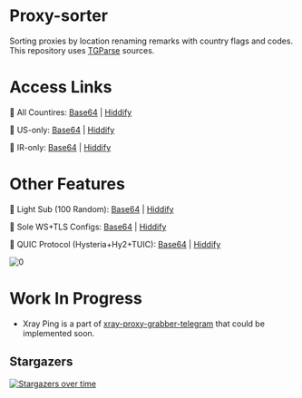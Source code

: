 # Proxy-sorter
Sorting proxies by location renaming remarks with country flags and codes. This repository uses [TGParse](https://github.com/Surfboardv2ray/TGParse) sources.

# Access Links

🧧 All Countires:  [Base64](https://raw.githubusercontent.com/Surfboardv2ray/Proxy-sorter/main/submerge/converted.txt)
                |
                [Hiddify](https://raw.githubusercontent.com/Surfboardv2ray/Proxy-sorter/main/output/converted.txt)

🧧 US-only:  [Base64](https://raw.githubusercontent.com/Surfboardv2ray/Proxy-sorter/main/submerge/US.txt)
          |
          [Hiddify](https://raw.githubusercontent.com/Surfboardv2ray/Proxy-sorter/main/output/US.txt)

🧧 IR-only:  [Base64](https://raw.githubusercontent.com/Surfboardv2ray/Proxy-sorter/main/submerge/IR.txt)
          |
          [Hiddify](https://raw.githubusercontent.com/Surfboardv2ray/Proxy-sorter/main/output/IR.txt)


# Other Features

🧧 Light Sub (100 Random):  [Base64](https://raw.githubusercontent.com/Surfboardv2ray/Proxy-sorter/main/selector/random64)
                |
                [Hiddify](https://raw.githubusercontent.com/Surfboardv2ray/Proxy-sorter/main/selector/random)


🧧 Sole WS+TLS Configs:  [Base64](https://raw.githubusercontent.com/Surfboardv2ray/Proxy-sorter/main/ws_tls/proxies/wstls_base64)
                |
                [Hiddify](https://raw.githubusercontent.com/Surfboardv2ray/Proxy-sorter/main/ws_tls/proxies/wstls)

🧧 QUIC Protocol (Hysteria+Hy2+TUIC):  [Base64](https://raw.githubusercontent.com/Surfboardv2ray/Proxy-sorter/main/custom/udp.txt)
                |
                [Hiddify](https://raw.githubusercontent.com/Surfboardv2ray/Proxy-sorter/main/custom/udp.txt)


![0](https://raw.githubusercontent.com/Ptechgithub/configs/main/media/line.gif)

# Work In Progress

* Xray Ping is a part of [xray-proxy-grabber-telegram](https://github.com/MrMohebi/xray-proxy-grabber-telegram) that could be implemented soon.

## Stargazers
[![Stargazers over time](https://starchart.cc/Surfboardv2ray/Proxy-sorter.svg?variant=adaptive)](https://starchart.cc/Surfboardv2ray/Proxy-sorter)
